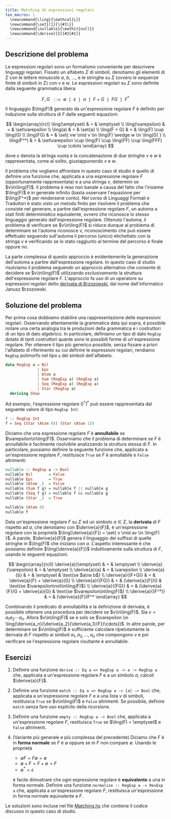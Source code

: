 ```yaml
---
title: Matching di espressioni regolari
tex_macros: |
  \newcommand{\ling}{\mathcal{L}}
  \newcommand{\set}[1]{\{#1\}}
  \newcommand{\nullable}{\mathit{null}}
  \newcommand{\derive}[2]{#2[#1]}
---
```


## Descrizione del problema

Le espressioni regolari sono un formalismo conveniente per
descrivere linguaggi regolari. Fissato un alfabeto $\Sigma$ di
simboli, denotiamo gli elementi di $\Sigma$ con le lettere minuscole
$a$, $b$, ..., e le stringhe su $\Sigma$ (ovvero le sequenze finite
di simboli in $\Sigma$) con $v$ e $w$. Le espressioni regolari su
$\Sigma$ sono definite dalla seguente grammatica libera:

$$
  F, G ~~::=~~ \emptyset ~~\mid~~ \varepsilon ~~\mid~~ a ~~\mid~~ F + G ~~\mid~~ FG ~~\mid~~ F^*
$$

Il linguaggio $\ling(F)$ generato da un'espressione regolare $F$ è
definito per induzione sulla struttura di $F$ dalle seguenti
equazioni:

$$
  \begin{array}{rcl}
    \ling(\emptyset) & = & \emptyset
    \\
    \ling(\varepsilon) & = & \set\varepsilon
    \\
    \ling(a) & = & \set{a}
    \\
    \ling(F + G) & = & \ling(F) \cup \ling(G)
    \\
    \ling(FG) & = & \set{ vw \mid v \in \ling(F) \wedge w \in \ling(G) }
    \\
    \ling(F^*) & = & \set\varepsilon \cup \ling(F) \cup \ling(FF) \cup \ling(FFF) \cup \cdots
  \end{array}
$$

dove $\varepsilon$ denota la stringa vuota e la concatenazione di
due stringhe $v$ e $w$ è rappresentata, come al solito,
giustapponendo $v$ e $w$.

Il problema che vogliamo affrontare in questo caso di studio è
quello di definire una funzione che, applicata a una espressione
regolare $F$ (opportunamente rappresentata) e a una stringa $v$,
determini se $v\in\ling(F)$. Il problema è reso non banale a causa
del fatto che l'insieme $\ling(F)$ è in generale infinito (basta
osservare l'equazione per $\ling(F^*)$ per rendersene conto). Nel
corso di Linguaggi Formali e Traduttori è stato visto un metodo
finito per risolvere il problema che consiste nel generare, a
partire dall'espressione regolare $F$, un automa a stati finiti
deterministico equivalente, ovvero che riconosce lo stesso
linguaggio generato dall'espressione regolare. Ottenuto l'automa, il
problema di verificare se $v\in\ling(F)$ si riduce dunque al
problema di determinare se l'automa riconosce $v$, riconoscimento
che può essere effettuato seguendo sull'automa il percorso (unico)
etichettato con la stringa $v$ e verificando se lo stato raggiunto
al termine del percorso è finale oppure no.

La parte complessa di questo approccio è evidentemente la
generazione dell'automa a partire dall'espressione regolare. In
questo caso di studio risolviamo il problema seguendo un approccio
alternativo che consente di decidere se $v\in\ling(F)$ utilizzando
*esclusivamente* la struttura dell'espressione regolare
$F$. L'approccio fa uso di un operatore su espressioni regolari
detto [derivata di
Brzozowski](https://en.wikipedia.org/wiki/Brzozowski_derivative),
dal nome dall'informatico Janusz Brzozowski.

## Soluzione del problema

Per prima cosa dobbiamo stabilire una rappresentazione delle
espressioni regolari. Osservando attentamente la grammatica data qui
sopra, è possibile notare una certa analogia tra le produzioni della
grammatica e i costruttori di un tipo di dato algebrico. In
particolare, definiamo un tipo di dato `RegExp` dotato di tanti
costruttori quante sono le possibili forme di un'espressione
regolare. Per ottenere il tipo più generico possibile, senza fissare
a priori l'alfabeto di riferimento su cui definire le espressioni
regolari, rendiamo `RegExp` polimorfo nel tipo `a` dei simboli
dell'alfabeto.

``` haskell
data RegExp a = Nil
              | Eps
              | Atom a
              | Sum (RegExp a) (RegExp a)
              | Seq (RegExp a) (RegExp a)
              | Star (RegExp a)
  deriving Show
```

Ad esempio, l'espressione regolare $0^\ast1^\ast$ può essere
rappresentata dal seguente valore di tipo `RegExp Int`:

``` haskell
f :: RegExp Int
f = Seq (Star (Atom 0)) (Star (Atom 1))
```

Diciamo che una espressione regolare $F$ è **annullabile** se
$\varepsilon\in\ling(F)$. Osserviamo che il problema di determinare
se $F$ è annullabile è facilmente risolvibile analizzando la
struttura stessa di $F$. In particolare, possiamo definire la
seguente funzione che, applicata a un'espressione regolare $F$,
restituisce `True` se $F$ è annullabile e `False` altrimenti:

``` haskell
nullable :: RegExp a -> Bool
nullable Nil       = False
nullable Eps       = True
nullable (Atom _)  = False
nullable (Sum f g) = nullable f || nullable g
nullable (Seq f g) = nullable f && nullable g
nullable (Star _)  = True
```

``` haskell
nullable (Atom 0)
nullable f
```

Data un'espressione regolare $F$ su $\Sigma$ ed un simbolo
$a\in\Sigma$, la **derivata** di $F$ rispetto ad $a$, che denotiamo
con $\derive{a}{F}$, è un'espressione regolare con la proprietà
$\ling(\derive{a}{F}) = \set{ v \mid av \in \ling(F) }$. A parole,
$\derive{a}{F}$ genera il linguaggio dei suffissi di quelle stringhe
in $\ling(F)$ che iniziano con $a$.  L'aspetto interessante è che
possiamo definire $\ling(\derive{a}{F})$ induttivamente sulla
struttura di $F$, usando le seguenti equazioni:

$$
  \begin{array}{rcll}
    \derive{a}{\emptyset} & = & \emptyset
    \\
    \derive{a}{\varepsilon} & = & \emptyset
    \\
    \derive{a}{a} & = & \varepsilon
    \\
    \derive{a}{b} & = & \emptyset & \text{se $a\ne b$}
    \\
    \derive{a}{(F+G)} & = & \derive{a}{F} + \derive{a}{G}
    \\
    \derive{a}{(FG)} & = & (\derive{a}{F})G & \text{se $\varepsilon\not\in\ling(F)$}
    \\
    \derive{a}{(FG)} & = & (\derive{a}{F})G + \derive{a}{G} & \text{se $\varepsilon\in\ling(F)$}
    \\
    \derive{a}{(F^*)} & = & (\derive{a}{F})F^*
  \end{array}
$$

Combinando il predicato di annullabilità e la definizione di
derivata, è possibile ottenere una procedura per decidere se
$v\in\ling(F)$. Sia $v = a_1a_2\cdots a_n$. Allora $v\in\ling(F)$ se
e solo se $\varepsilon \in
\ling(\derive{a_n}{\derive{a_2}{\derive{a_1}{F}}\cdots})$.  In altre
parole, per determinare se $v\in\ling(F)$ è sufficiente calcolare
ripetutamente la derivata di $F$ rispetto ai simboli $a_1, a_2,
\dots, a_n$ che compongono $v$ e poi verificare se l'espressione
regolare risultante è annullabile.

## Esercizi

1. Definire una funzione `derive :: Eq a => RegExp a -> a -> RegExp
   a` che, applicata a un'espressione regolare $F$ e a un simbolo
   $a$, calcoli $\derive{a}{F}$.
2. Definire una funzione `match :: Eq a => RegExp a -> [a] -> Bool`
   che, applicata a un'espressione regolare $F$ e a una lista $v$ di
   simboli, restituisca `True` se $v\in\ling(F)$ e `False`
   altrimenti. Se possibile, definire `match` senza fare uso
   esplicito della ricorsione.
3. Definire una funzione `empty :: RegExp a -> Bool` che, applicata
   a un'espressione regolare $F$, restituisca `True` se $\ling(F) =
   \emptyset$ e `False` altrimenti.
4. (Variante più generale e più complessa del precedente) Diciamo
   che $F$ è in **forma normale** se $F$ è $\emptyset$ oppure se in
   $F$ non compare $\emptyset$. Usando le proprietà

   * $\emptyset F = F \emptyset = \emptyset$
   * $\emptyset + F = F + \emptyset = F$
   * $\emptyset^\ast = \varepsilon$

   è facile dimostrare che ogni espressione regolare è
   **equivalente** a una in forma normale. Definire una funzione
   `normalize :: RegExp a -> RexExp a` che, applicata a
   un'espressione regolare $F$, restituisca un'espressione in forma
   normale equivalente a $F$.

Le soluzioni sono incluse nel file
[Matching.hs](assets/haskell/Matching.hs) che contiene il codice
discusso in questo caso di studio.
